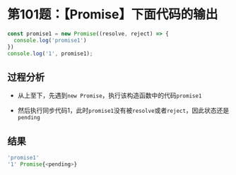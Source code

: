 # 第101题：【Promise】下面代码的输出

```js
const promise1 = new Promise((resolve, reject) => {
  console.log('promise1')
})
console.log('1', promise1);
```

## 过程分析

* 从上至下，先遇到`new Promise`，执行该构造函数中的代码`promise1`

* 然后执行同步代码1，此时`promise1`没有被`resolve`或者`reject`，因此状态还是`pending`

## 结果

```js
'promise1'
'1' Promise{<pending>}
```